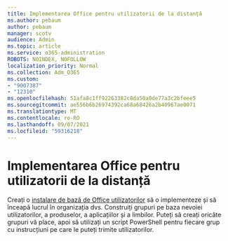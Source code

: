 ```yaml
---
title: Implementarea Office pentru utilizatorii de la distanță
ms.author: pebaum
author: pebaum
manager: scotv
audience: Admin
ms.topic: article
ms.service: o365-administration
ROBOTS: NOINDEX, NOFOLLOW
localization_priority: Normal
ms.collection: Adm_O365
ms.custom:
- "9007387"
- "12310"
ms.openlocfilehash: 51afa8c1ff92263382c8da50a0de77a3c2bfeee5
ms.sourcegitcommit: ae556b6b26974392ca68a68426a2b40967ae0071
ms.translationtype: MT
ms.contentlocale: ro-RO
ms.lasthandoff: 09/07/2021
ms.locfileid: "59316218"
---
```

# <a name="deploy-office-to-remote-users"></a>Implementarea Office pentru utilizatorii de la distanță

Creați o [instalare de bază de Office utilizatorilor](https://admin.microsoft.com/Adminportal/Home#/officeremoteinstall) să o implementeze și să înceapă lucrul în organizația dvs. Construiți grupuri pe baza nevoiei utilizatorilor, a produselor, a aplicațiilor și a limbilor. Puteți să creați oricâte grupuri vă place, apoi să utilizați un script PowerShell pentru fiecare grup cu instrucțiuni pe care le puteți trimite utilizatorilor.